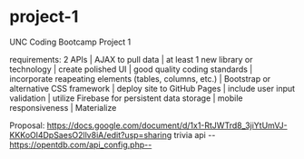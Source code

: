 # project-1
UNC Coding Bootcamp Project 1

requirements:
2 APIs |
AJAX to pull data |
at least 1 new library or technology |
create polished UI |
good quality coding standards |
incorporate reapeating elements (tables, columns, etc.) |
Bootstrap or alternative CSS framework |
deploy site to GitHub Pages |
include user input validation |
utilize Firebase for persistent data storage |
mobile responsiveness |
Materialize

Proposal: https://docs.google.com/document/d/1x1-RtJWTrd8_3jiYtUmVJ-KKKoOl4DpSaesO2llv8iA/edit?usp=sharing
trivia api --https://opentdb.com/api_config.php--


